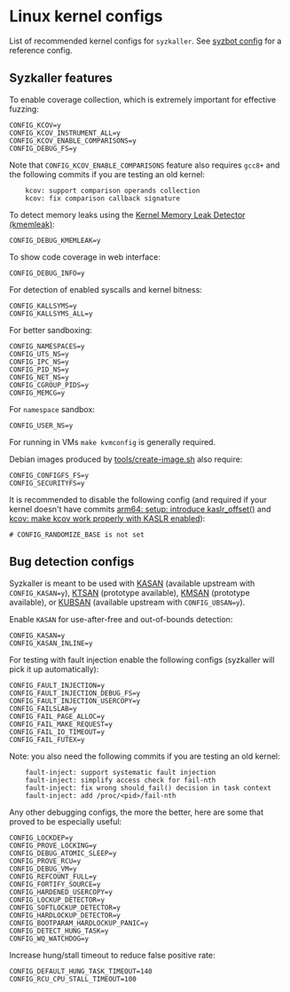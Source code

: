 # Linux kernel configs

List of recommended kernel configs for `syzkaller`. See [syzbot config](/dashboard/config/linux/upstream-apparmor-kasan.config) for a reference config.

## Syzkaller features

To enable coverage collection, which is extremely important for effective fuzzing:
```
CONFIG_KCOV=y
CONFIG_KCOV_INSTRUMENT_ALL=y
CONFIG_KCOV_ENABLE_COMPARISONS=y
CONFIG_DEBUG_FS=y
```
Note that `CONFIG_KCOV_ENABLE_COMPARISONS` feature also requires `gcc8+` and the following commits if you are testing an old kernel:
```
    kcov: support comparison operands collection
    kcov: fix comparison callback signature
```

To detect memory leaks using the [Kernel Memory Leak Detector
(kmemleak)](https://www.kernel.org/doc/html/latest/dev-tools/kmemleak.html):

```
CONFIG_DEBUG_KMEMLEAK=y
```

To show code coverage in web interface:
```
CONFIG_DEBUG_INFO=y
```

For detection of enabled syscalls and kernel bitness:
```
CONFIG_KALLSYMS=y
CONFIG_KALLSYMS_ALL=y
```

For better sandboxing:
```
CONFIG_NAMESPACES=y
CONFIG_UTS_NS=y
CONFIG_IPC_NS=y
CONFIG_PID_NS=y
CONFIG_NET_NS=y
CONFIG_CGROUP_PIDS=y
CONFIG_MEMCG=y
```

For `namespace` sandbox:
```
CONFIG_USER_NS=y
```

For running in VMs `make kvmconfig` is generally required.

Debian images produced by [tools/create-image.sh](/tools/create-image.sh) also require:
```
CONFIG_CONFIGFS_FS=y
CONFIG_SECURITYFS=y
```

It is recommended to disable the following config (and required if your kernel doesn't have commits [arm64: setup: introduce kaslr_offset()](https://github.com/torvalds/linux/commit/7ede8665f27cde7da69e8b2fbeaa1ed0664879c5)
 and [kcov: make kcov work properly with KASLR enabled](https://github.com/torvalds/linux/commit/4983f0ab7ffaad1e534b21975367429736475205)):
```
# CONFIG_RANDOMIZE_BASE is not set
```

## Bug detection configs

Syzkaller is meant to be used with
[KASAN](https://kernel.org/doc/html/latest/dev-tools/kasan.html) (available upstream with `CONFIG_KASAN=y`),
[KTSAN](https://github.com/google/ktsan) (prototype available),
[KMSAN](https://github.com/google/kmsan) (prototype available),
or [KUBSAN](https://kernel.org/doc/html/latest/dev-tools/ubsan.html) (available upstream with `CONFIG_UBSAN=y`).

Enable `KASAN` for use-after-free and out-of-bounds detection:
```
CONFIG_KASAN=y
CONFIG_KASAN_INLINE=y
```

For testing with fault injection enable the following configs (syzkaller will pick it up automatically):
```
CONFIG_FAULT_INJECTION=y
CONFIG_FAULT_INJECTION_DEBUG_FS=y
CONFIG_FAULT_INJECTION_USERCOPY=y
CONFIG_FAILSLAB=y
CONFIG_FAIL_PAGE_ALLOC=y
CONFIG_FAIL_MAKE_REQUEST=y
CONFIG_FAIL_IO_TIMEOUT=y
CONFIG_FAIL_FUTEX=y
```
Note: you also need the following commits if you are testing an old kernel:
```
    fault-inject: support systematic fault injection
    fault-inject: simplify access check for fail-nth
    fault-inject: fix wrong should_fail() decision in task context
    fault-inject: add /proc/<pid>/fail-nth
```

Any other debugging configs, the more the better, here are some that proved to be especially useful:
```
CONFIG_LOCKDEP=y
CONFIG_PROVE_LOCKING=y
CONFIG_DEBUG_ATOMIC_SLEEP=y
CONFIG_PROVE_RCU=y
CONFIG_DEBUG_VM=y
CONFIG_REFCOUNT_FULL=y
CONFIG_FORTIFY_SOURCE=y
CONFIG_HARDENED_USERCOPY=y
CONFIG_LOCKUP_DETECTOR=y
CONFIG_SOFTLOCKUP_DETECTOR=y
CONFIG_HARDLOCKUP_DETECTOR=y
CONFIG_BOOTPARAM_HARDLOCKUP_PANIC=y
CONFIG_DETECT_HUNG_TASK=y
CONFIG_WQ_WATCHDOG=y
```

Increase hung/stall timeout to reduce false positive rate:
```
CONFIG_DEFAULT_HUNG_TASK_TIMEOUT=140
CONFIG_RCU_CPU_STALL_TIMEOUT=100
```
